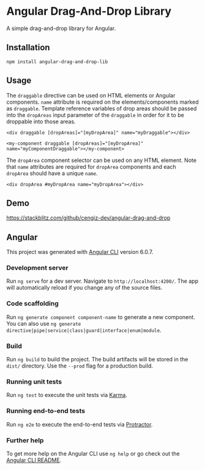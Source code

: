 # Angular Drag-And-Drop Library

A simple drag-and-drop library for Angular.

## Installation

`npm install angular-drag-and-drop-lib`

## Usage

The `draggable` directive can be used on HTML elements or Angular components. `name` attribute is required on the elements/components marked as `draggable`. Template reference variables of drop areas should be passed into the `dropAreas` input parameter of the `draggable` in order for it to be droppable into those areas.

    <div draggable [dropAreas]="[myDropArea]" name="myDraggable"></div>

    <my-component draggable [dropAreas]="[myDropArea]" name="myComponentDraggable"></my-component>

The `dropArea` component selector can be used on any HTML element. Note that `name` attributes are required for `dropArea` components and each `dropArea` should have a unique `name`.

    <div dropArea #myDropArea name="myDropArea"></div>

## Demo

https://stackblitz.com/github/cengiz-dev/angular-drag-and-drop

## Angular

This project was generated with [Angular CLI](https://github.com/angular/angular-cli) version 6.0.7.

### Development server

Run `ng serve` for a dev server. Navigate to `http://localhost:4200/`. The app will automatically reload if you change any of the source files.

### Code scaffolding

Run `ng generate component component-name` to generate a new component. You can also use `ng generate directive|pipe|service|class|guard|interface|enum|module`.

### Build

Run `ng build` to build the project. The build artifacts will be stored in the `dist/` directory. Use the `--prod` flag for a production build.

### Running unit tests

Run `ng test` to execute the unit tests via [Karma](https://karma-runner.github.io).

### Running end-to-end tests

Run `ng e2e` to execute the end-to-end tests via [Protractor](http://www.protractortest.org/).

### Further help

To get more help on the Angular CLI use `ng help` or go check out the [Angular CLI README](https://github.com/angular/angular-cli/blob/master/README.md).
